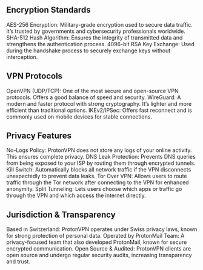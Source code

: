 ## Encryption Standards
AES-256 Encryption: Military-grade encryption used to secure data traffic. It’s trusted by governments and cybersecurity professionals worldwide.
SHA-512 Hash Algorithm: Ensures the integrity of transmitted data and strengthens the authentication process.
4096-bit RSA Key Exchange: Used during the handshake process to securely exchange keys without interception.

## VPN Protocols
OpenVPN (UDP/TCP): One of the most secure and open-source VPN protocols. Offers a good balance of speed and security.
WireGuard: A modern and faster protocol with strong cryptography. It’s lighter and more efficient than traditional options.
IKEv2/IPSec: Offers fast reconnect and is commonly used on mobile devices for stable connections.

## Privacy Features
No-Logs Policy: ProtonVPN does not store any logs of your online activity. This ensures complete privacy.
DNS Leak Protection: Prevents DNS queries from being exposed to your ISP by routing them through encrypted tunnels.
Kill Switch: Automatically blocks all network traffic if the VPN disconnects unexpectedly to prevent data leaks.
Tor Over VPN: Allows users to route traffic through the Tor network after connecting to the VPN for enhanced anonymity.
Split Tunneling: Lets users choose which apps or traffic go through the VPN and which access the internet directly.

## Jurisdiction & Transparency
Based in Switzerland: ProtonVPN operates under Swiss privacy laws, known for strong protection of personal data.
Operated by ProtonMail Team: A privacy-focused team that also developed ProtonMail, known for secure encrypted communication.
Open Source & Audited: ProtonVPN clients are open source and undergo regular security audits, increasing transparency and trust.
